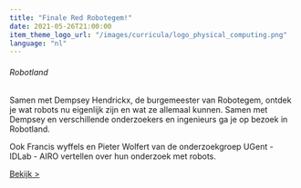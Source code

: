 ```yaml
---
title: "Finale Red Robotegem!"
date: 2021-05-26T21:00:00
item_theme_logo_url: "/images/curricula/logo_physical_computing.png"
language: "nl"
---
```

###### Robotland
Samen met Dempsey Hendrickx, de burgemeester van Robotegem, ontdek je wat robots nu eigenlijk zijn en wat ze allemaal kunnen. 
Samen met Dempsey en verschillende onderzoekers en ingenieurs ga je op bezoek in Robotland.

Ook Francis wyffels en Pieter Wolfert van de onderzoekgroep UGent - IDLab - AIRO vertellen over hun onderzoek met robots.

[Bekijk >](https://player.vimeo.com/video/555128973)
